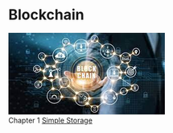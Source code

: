 # Blockchain
<img src="https://github.com/RishavMishraRM/Blockchain/blob/main/Images/download.jpg"><br>
Chapter 1 <a href="https://github.com/RishavMishraRM/Blockchain/tree/main/Simple_Storage">Simple Storage</a>
